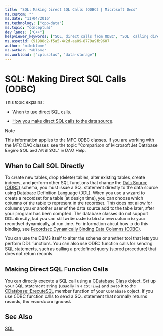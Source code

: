 ```yaml
---
title: "SQL: Making Direct SQL Calls (ODBC) | Microsoft Docs"
ms.custom: ""
ms.date: "11/04/2016"
ms.technology: ["cpp-data"]
ms.topic: "conceptual"
dev_langs: ["C++"]
helpviewer_keywords: ["SQL, direct calls from ODBC", "SQL, calling directly from ODBC", "ODBC, SQL calls", "SQL calls", "direct SQL calls from ODBC"]
ms.assetid: 091988d2-f5a5-4c2d-aa09-8779a9fb9607
author: "mikeblome"
ms.author: "mblome"
ms.workload: ["cplusplus", "data-storage"]
---
```

# SQL: Making Direct SQL Calls (ODBC)
This topic explains:  
  
-   When to use direct SQL calls.  
  
-   [How you make direct SQL calls to the data source](#_core_making_direct_sql_function_calls).  
  
> [!NOTE]
>  This information applies to the MFC ODBC classes. If you are working with the MFC DAO classes, see the topic "Comparison of Microsoft Jet Database Engine SQL and ANSI SQL" in DAO Help.  
  
##  <a name="_core_when_to_call_sql_directly"></a> When to Call SQL Directly  
 To create new tables, drop (delete) tables, alter existing tables, create indexes, and perform other SQL functions that change the [Data Source (ODBC)](../../data/odbc/data-source-odbc.md) schema, you must issue a SQL statement directly to the data source using Database Definition Language (DDL). When you use a wizard to create a recordset for a table (at design time), you can choose which columns of the table to represent in the recordset. This does not allow for columns you or another user of the data source add to the table later, after your program has been compiled. The database classes do not support DDL directly, but you can still write code to bind a new column to your recordset dynamically, at run time. For information about how to do this binding, see [Recordset: Dynamically Binding Data Columns (ODBC)](../../data/odbc/recordset-dynamically-binding-data-columns-odbc.md).  
  
 You can use the DBMS itself to alter the schema or another tool that lets you perform DDL functions. You can also use ODBC function calls for sending SQL statements, such as calling a predefined query (stored procedure) that does not return records.  
  
##  <a name="_core_making_direct_sql_function_calls"></a> Making Direct SQL Function Calls  
 You can directly execute a SQL call using a [CDatabase Class](../../mfc/reference/cdatabase-class.md) object. Set up your SQL statement string (usually in a `CString`) and pass it to the [CDatabase::ExecuteSQL](../../mfc/reference/cdatabase-class.md#executesql) member function of your `CDatabase` object. If you use ODBC function calls to send a SQL statement that normally returns records, the records are ignored.  
  
## See Also  
 [SQL](../../data/odbc/sql.md)